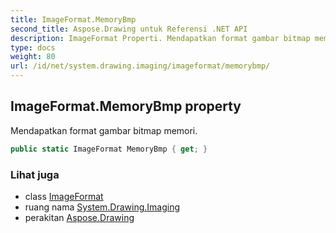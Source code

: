 ```yaml
---
title: ImageFormat.MemoryBmp
second_title: Aspose.Drawing untuk Referensi .NET API
description: ImageFormat Properti. Mendapatkan format gambar bitmap memori.
type: docs
weight: 80
url: /id/net/system.drawing.imaging/imageformat/memorybmp/
---
```

## ImageFormat.MemoryBmp property

Mendapatkan format gambar bitmap memori.

```csharp
public static ImageFormat MemoryBmp { get; }
```

### Lihat juga

* class [ImageFormat](../)
* ruang nama [System.Drawing.Imaging](../../imageformat/)
* perakitan [Aspose.Drawing](../../../)


